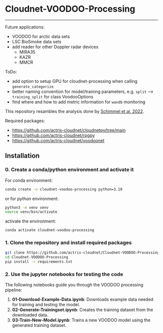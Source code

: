# Cloudnet-VOODOO-Processing

---

Future applications:
- VOODOO for arctic data sets
- LSC BioSmoke data sets
- add reader for other Doppler radar devices
  - MIRA35
  - KAZR
  - MMCR

ToDo:
- add option to setup GPU for cloudnet-processing when calling `generate_categorize`
- better naming convention for model/training parameters, e.g. `split` --> `training_split` for class VoodooOptions
- find where and how to add metric information for `wandb` monitoring

This repository resambles the analysis done by [Schimmel et al. 2022](https://amt.copernicus.org/articles/15/5343/2022/).

Required packages:
  - https://github.com/actris-cloudnet/cloudnetpy/tree/main
  - https://github.com/actris-cloudnet/rpgpy
  - https://github.com/actris-cloudnet/voodoonet



## Installation

### 0. Create a conda/python environment and activate it

For conda environment:
```bash
conda create -n cloudnet-voodoo-processing python=3.10
```
or for python environment:
```bash
python3 -m venv venv
source venv/bin/activate
```
activate the environment:
```bash
conda activate cloudnet-voodoo-processing
```

### 1. Clone the repository and install required packages

```bash
git clone https://github.com/actris-cloudnet/Cloudnet-VOODOO-Processing.git
cd Cloudnet-VOODOO-Processing
pip install -r requirements.txt
```


### 2. Use the jupyter notebooks for testing the code

The following notebooks guide you through the VOODOO processing pipeline:

1. **01-Download-Example-Data.ipynb**: Downloads example data needed for training and testing the model.
2. **02-Generate-Trainingset.ipynb**: Creates the training dataset from the downloaded data.
3. **03-Train-New-Model.ipynb**: Trains a new VOODOO model using the generated training dataset.
